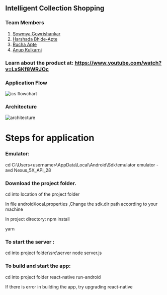 ## Intelligent Collection Shopping
### Team Members
1. [Sowmya Gowrishankar](https://github.com/sowmyagowri)
2. [Harshada Bhide-Apte](https://github.com/HarshadaBhide)
3. [Rucha Apte](https://github.com/ruchaapte)
4. [Anup Kulkarni](https://github.com/anupkv1)

### Learn about the product at: https://www.youtube.com/watch?v=LxSKf8WRJOc

### Application Flow
![ics flowchart](https://user-images.githubusercontent.com/25673997/51929122-5346b280-23ac-11e9-8344-0ead926c3769.png)

### Architecture
![architecture](https://user-images.githubusercontent.com/25673997/51929248-9c970200-23ac-11e9-80f1-33166c663624.png)

# Steps for application

### Emulator:

cd C:\Users\<username>\AppData\Local\Android\Sdk\emulator
emulator -avd Nexus_5X_API_28

### Download the project folder.
cd into location of the project folder

In file android/local.properties ,Change the sdk.dir path according to your machine

In project directory: 
npm install

yarn

### To start the server :
cd into project folder\src\server
node server.js

### To build and start the app:
cd into project folder
react-native run-android

If there is error in building the app, try upgrading react-native
